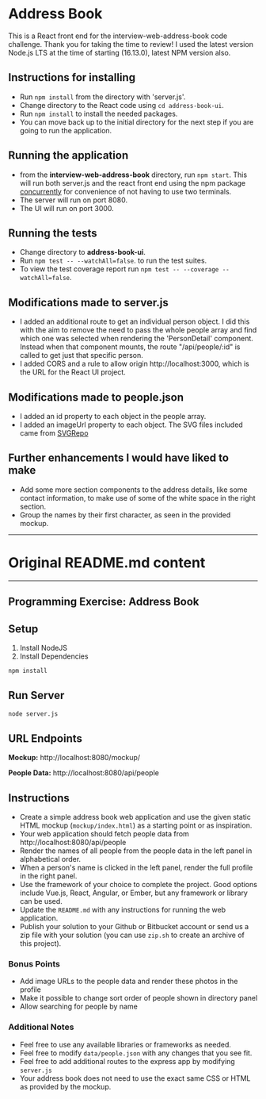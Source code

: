 # Address Book

This is a React front end for the interview-web-address-book code challenge. Thank you for taking the time to review!
I used the latest version Node.js LTS at the time of starting (16.13.0), latest NPM version also.

## Instructions for installing

- Run `npm install` from the directory with 'server.js'.
- Change directory to the React code using `cd address-book-ui`.
- Run `npm install` to install the needed packages.
- You can move back up to the initial directory for the next step if you are going to run the application.

## Running the application

- from the **interview-web-address-book** directory, run `npm start`. This will run both server.js and the react front end using the npm package [concurrently](https://www.npmjs.com/package/concurrently) for convenience of not having to use two terminals.
- The server will run on port 8080.
- The UI will run on port 3000.

## Running the tests

- Change directory to **address-book-ui**.
- Run `npm test -- --watchAll=false`. to run the test suites.
- To view the test coverage report run `npm test -- --coverage --watchAll=false`.

## Modifications made to server.js

- I added an additional route to get an individual person object. I did this with the aim to remove the need to pass the whole people array and find which one was selected when rendering the 'PersonDetail' component. Instead when that component mounts, the route "/api/people/:id" is called to get just that specific person.
- I added CORS and a rule to allow origin http://localhost:3000, which is the URL for the React UI project.

## Modifications made to people.json

- I added an id property to each object in the people array.
- I added an imageUrl property to each object. The SVG files included came from [SVGRepo](https://www.svgrepo.com/)

## Further enhancements I would have liked to make

- Add some more section components to the address details, like some contact information, to make use of some of the white space in the right section.
- Group the names by their first character, as seen in the provided mockup.

---

# **Original README.md content**

---

## Programming Exercise: Address Book

## Setup

1. Install NodeJS
2. Install Dependencies

```bash
npm install
```

## Run Server

```bash
node server.js
```

## URL Endpoints

**Mockup:**
http://localhost:8080/mockup/

**People Data:**
http://localhost:8080/api/people

## Instructions

- Create a simple address book web application and use the given static
  HTML mockup (`mockup/index.html`) as a starting point or as inspiration.
- Your web application should fetch people data from http://localhost:8080/api/people
- Render the names of all people from the people data in the left panel
  in alphabetical order.
- When a person's name is clicked in the left panel, render the full profile in the right panel.
- Use the framework of your choice to complete the project. Good options include Vue.js, React, Angular, or Ember, but any framework or library can be used.
- Update the `README.md` with any instructions for running the web application.
- Publish your solution to your Github or Bitbucket account or send us a zip file with your solution
  (you can use `zip.sh` to create an archive of this project).

### Bonus Points

- Add image URLs to the people data and render these photos in the profile
- Make it possible to change sort order of people shown in directory panel
- Allow searching for people by name

### Additional Notes

- Feel free to use any available libraries or frameworks as needed.
- Feel free to modify `data/people.json` with any changes that you see fit.
- Feel free to add additional routes to the express app by modifying `server.js`
- Your address book does not need to use the exact same CSS or HTML as provided
  by the mockup.
